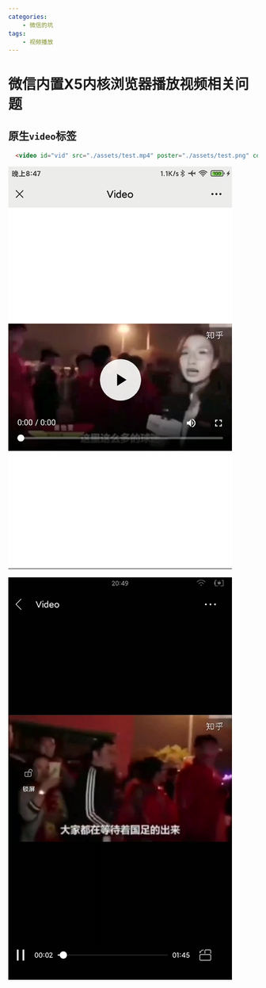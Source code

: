 ```yaml
---
categories:
    - 微信的坑
tags:
    - 视频播放
---
```


# 微信内置X5内核浏览器播放视频相关问题

## 原生`video`标签

```html
  <video id="vid" src="./assets/test.mp4" poster="./assets/test.png" controls></video>
```

![](images/wx01.png)

![](images/wx02.png)